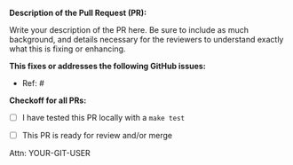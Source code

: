 **Description of the Pull Request (PR):**

Write your description of the PR here. Be sure to include as much background,
and details necessary for the reviewers to understand exactly what this is
fixing or enhancing.


**This fixes or addresses the following GitHub issues:**

- Ref: #


**Checkoff for all PRs:**

- [ ] I have tested this PR locally with a `make test`
- [ ] This PR is ready for review and/or merge


Attn: YOUR-GIT-USER
